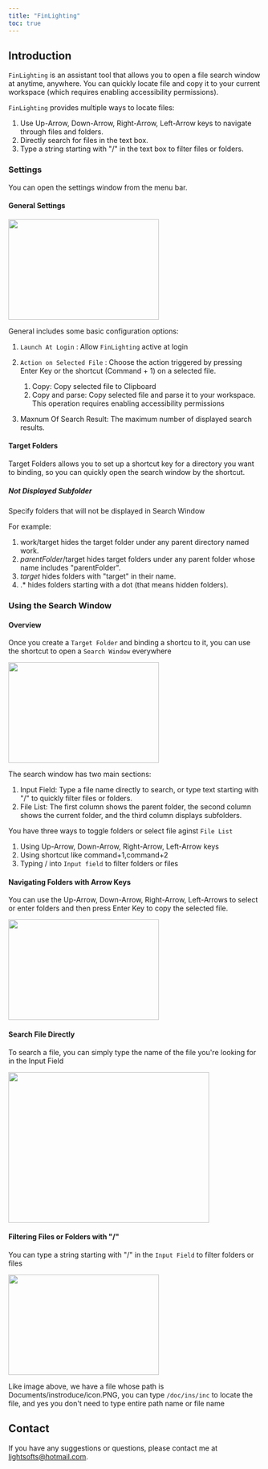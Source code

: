```yaml
---
title: "FinLighting"
toc: true
---
```


## Introduction

`FinLighting` is an assistant tool that allows you to open a file search window at anytime, anywhere. You can quickly locate file and copy it to your current workspace (which requires enabling accessibility permissions).

`FinLighting` provides multiple ways to locate files:

1. Use Up-Arrow, Down-Arrow, Right-Arrow, Left-Arrow keys to navigate through files and folders.
2. Directly search for files in the text box.
3. Type a string starting with "/" in the text box to filter files or folders.

### Settings
You can open the settings window from the menu bar.

#### General Settings

<img src = "images/settings.png" style="width:300;height:200">

General includes some basic configuration options:

1. `Launch At Login` : Allow `FinLighting` active at login
2. `Action on Selected File` : Choose the action triggered by pressing Enter Key or the shortcut (Command + 1) on a selected file. 
    
    1. Copy: Copy selected file to Clipboard
    2. Copy and parse: Copy selected file and parse it to your workspace. This operation requires enabling accessibility permissions

3. Maxnum Of Search Result: The maximum number of displayed search results.

#### Target Folders

Target Folders allows you to set up a shortcut key for a directory you want to binding, so you can quickly open the search window by the shortcut.

##### Not Displayed Subfolder

Specify folders that will not be displayed in Search Window

For example:

1. work/target hides the target folder under any parent directory named work.
2. *parentFolder*/target hides target folders under any parent folder whose name includes "parentFolder".
3. *target* hides folders with "target" in their name.
4. .* hides folders starting with a dot (that means hidden folders).

### Using the Search Window

#### Overview

Once you create a `Target Folder` and binding a shortcu to it, you can use the shortcut to open a `Search Window` everywhere 

<img src = "images/search.png" style="width:300;height:200">

The search window has two main sections:

1. Input Field: Type a file name directly to search, or type text starting with "/" to quickly filter files or folders.
2. File List: The first column shows the parent folder, the second column shows the current folder, and the third column displays subfolders.

You have three ways to toggle folders or select file aginst `File List`

1. Using Up-Arrow, Down-Arrow, Right-Arrow, Left-Arrow keys
2. Using shortcut like command+1,command+2
3. Typing / into `Input field` to filter folders or files 

#### Navigating Folders with Arrow Keys

You can use the Up-Arrow, Down-Arrow, Right-Arrow, Left-Arrows to select or enter folders and then press Enter Key to copy the selected file.

<img src = "images/search.png" style="width:300;height:200">

#### Search File Directly

To search a file, you can simply type the name of the file you're looking for in the Input Field

<img src = "images/search-direct.png" style="width:400;height:300">

#### Filtering Files or Folders with "/"

You can type a string starting with "/" in the `Input Field` to filter folders or files

<img src = "images/saerch-filter.png" style="width:300;height:200">

Like image above, we have a file whose path is Documents/instroduce/icon.PNG, you can type `/doc/ins/inc` to locate the file, and yes you don't need to type entire path name or file name


## Contact
If you have any suggestions or questions, please contact me at lightsofts@hotmail.com.